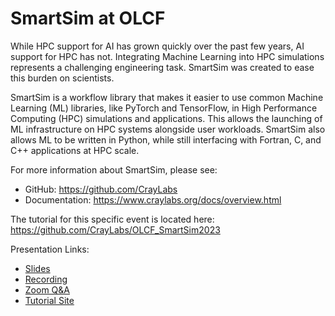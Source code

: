 # SmartSim at OLCF

While HPC support for AI has grown quickly over the past few years, AI support for HPC has not. Integrating Machine Learning into HPC simulations represents a challenging engineering task. SmartSim was created to ease this burden on scientists.

SmartSim is a workflow library that makes it easier to use common Machine Learning (ML) libraries, like PyTorch and TensorFlow, in High Performance Computing (HPC) simulations and applications. This allows the launching of ML infrastructure on HPC systems alongside user workloads. SmartSim also allows ML to be written in Python, while still interfacing with Fortran, C, and C++ applications at HPC scale.

For more information about SmartSim, please see:

* GitHub: https://github.com/CrayLabs
* Documentation: https://www.craylabs.org/docs/overview.html

The tutorial for this specific event is located here: https://github.com/CrayLabs/OLCF_SmartSim2023

Presentation Links:

* [Slides](https://www.olcf.ornl.gov/wp-content/uploads/20230713_OLCF_SmartSim.pdf)
* [Recording](https://vimeo.com/845346288)
* [Zoom Q&A](https://www.olcf.ornl.gov/wp-content/uploads/ZoomQA_smartsim.txt)
* [Tutorial Site](https://github.com/CrayLabs/OLCF_SmartSim2023)
